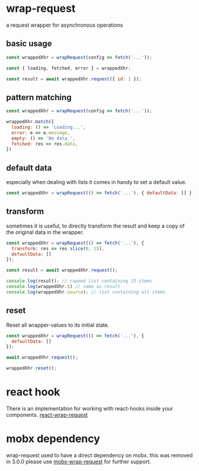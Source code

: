 # wrap-request

a request wrapper for asynchronous operations 

## basic usage

```js
const wrappedXhr = wrapRequest(config => fetch('...'));

const { loading, fetched, error } = wrappedXhr;

const result = await wrappedXhr.request({ id: 1 });
```

## pattern matching

```js
const wrappedXhr = wrapRequest(config => fetch('...'));

wrappedXhr.match({
  loading: () => 'Loading...',
  error: e => e.message,
  empty: () => 'No data.',
  fetched: res => res.data,
})
```

## default data

especially when dealing with lists it comes in handy to set a default value.

```js
const wrappedXhr = wrapRequest(() => fetch('...'), { defaultData: [] });
```

## transform

sometimes it is useful, to directly transform the result and keep a copy of the original data in the wrapper.

```js
const wrappedXhr = wrapRequest(() => fetch('...'), {
  transform: res => res.slice(0, 15),
  defaultData: []
});

const result = await wrappedXhr.request();

console.log(result); // capped list containing 15 items
console.log(wrappedXhr.$) // same as result
console.log(wrappedXhr.source); // list containing all items
```

## reset

Reset all wrapper-values to its initial state.

```js
const wrappedXhr = wrapRequest(() => fetch('...'), {
  defaultData: []
});

await wrappedXhr.request();

wrappedXhr.reset();
```


# react hook

There is an implementation for working with react-hooks inside your components. [react-wrap-request](https://github.com/misantronic/react-wrap-request)

# mobx dependency

wrap-request used to have a direct dependency on mobx. this was removed in 3.0.0
please use [mobx-wrap-request](https://github.com/misantronic/mobx-wrap-request) for further support.

